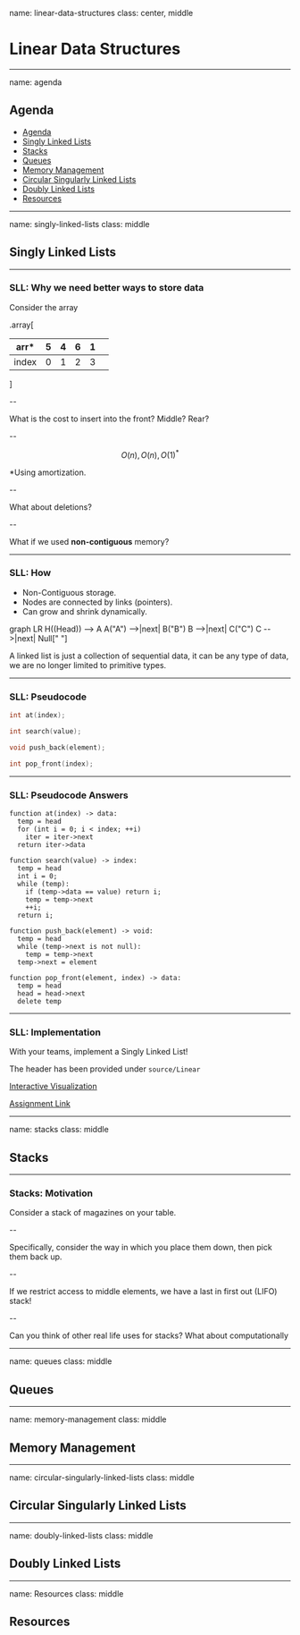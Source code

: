 name: linear-data-structures
class: center, middle

# Linear Data Structures

---
name: agenda

## Agenda

- [Agenda](#agenda)
- [Singly Linked Lists](#singly-linked-lists)
- [Stacks](#stacks)
- [Queues](#queues)
- [Memory Management](#memory-management)
- [Circular Singularly Linked Lists](#circular-singularly-linked-lists)
- [Doubly Linked Lists](#doubly-linked-lists)
- [Resources](#resources)

---
name: singly-linked-lists
class: middle

## Singly Linked Lists

---

### SLL: Why we need better ways to store data

Consider the array

.array[

| arr*  | 5   | 4   | 6   | 1   |     |
| ----- | --- | --- | --- | --- | --- |
| index | 0   | 1   | 2   | 3   |     |

]

--

What is the cost to insert into the front? Middle? Rear?

--

$$O(n), O(n), O(1)^*$$

*Using amortization.

--

What about deletions?

--

What if we used **non-contiguous** memory?

---

### SLL: How

- Non-Contiguous storage.
- Nodes are connected by links (pointers).
- Can grow and shrink dynamically.

<div class="mermaid">graph LR
H((Head)) --> A
A("A") -->|next| B("B")
B -->|next| C("C")
C -->|next| Null[" "]
</div>

A linked list is just a collection of sequential data, it can be any type of data, we are no longer limited to primitive types.

---

### SLL: Pseudocode

```c++
int at(index);

int search(value);

void push_back(element);

int pop_front(index);
```

---

### SLL: Pseudocode Answers

```pseudocode
function at(index) -> data:
  temp = head
  for (int i = 0; i < index; ++i)
    iter = iter->next
  return iter->data

function search(value) -> index:
  temp = head
  int i = 0;
  while (temp):
    if (temp->data == value) return i;
    temp = temp->next
    ++i;
  return i;

function push_back(element) -> void:
  temp = head
  while (temp->next is not null):
    temp = temp->next
  temp->next = element

function pop_front(element, index) -> data:
  temp = head
  head = head->next
  delete temp
```

---

### SLL: Implementation

With your teams, implement a Singly Linked List!

The header has been provided under `source/Linear`

[Interactive Visualization](https://visualgo.net/en/list)

[Assignment Link](https://classroom.github.com/g/_D7D_Rxt)

---
name: stacks
class: middle

## Stacks

---

### Stacks: Motivation

Consider a stack of magazines on your table.

--

Specifically, consider the way in which you place them down, then pick them back up.

--

If we restrict access to middle elements, we have a last in first out (LIFO) stack!

--

Can you think of other real life uses for stacks? What about computationally

---
name: queues
class: middle

## Queues

---
name: memory-management
class: middle

## Memory Management

---
name: circular-singularly-linked-lists
class: middle

## Circular Singularly Linked Lists

---
name: doubly-linked-lists
class: middle

## Doubly Linked Lists

---
name: Resources
class: middle

## Resources
